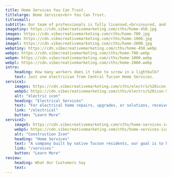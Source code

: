 ```yaml
---
title: Home Services You Can Trust.
titlelarge: Home Services<br> You Can Trust.
titlesmall:
subtitle: Our team of professionals is fully licensed,<br>insured, and bonded in electrical services.<br>We also provide local handyman services<br>for nearly anything life throws at you!
imagetiny: https://cdn.vibecreativemarketing.com/cths/home-450.jpg
images: https://cdn.vibecreativemarketing.com/cths/home-700.jpg
imagem: https://cdn.vibecreativemarketing.com/cths/home-1000.jpg
imagel: https://cdn.vibecreativemarketing.com/cths/home-2000.jpg
webptiny: https://cdn.vibecreativemarketing.com/cths/home-450.webp
webps: https://cdn.vibecreativemarketing.com/cths/home-700.webp
webpm: https://cdn.vibecreativemarketing.com/cths/home-1000.webp
webpl: https://cdn.vibecreativemarketing.com/cths/home-2000.webp
intro:
    heading: How many workers does it take to screw in a lightbulb?
    text: Just one electrician from Central Tucson Home Services. 
service1:
    images: https://cdn.vibecreativemarketing.com/cths/electric%20icon-500.png
    webpS: https://cdn.vibecreativemarketing.com/cths/electric%20icon-500.webp
    alt: "electric icon"
    heading: "Electrical Services"
    text: "For electrical home repairs, upgrades, or solutions, receive safe and reliable service with unmatched quality. Our team is the most trusted and affordable electrical service company in Tucson."
    link: "/electrical"
    button: "Learn More"
service2:
    imageS: https://cdn.vibecreativemarketing.com/cths/home-services-icon-500.png
    webpS: https://cdn.vibecreativemarketing.com/cths/home-services-icon-500.webp
    alt: "Construction Icon"
    heading: "Home Services"
    text: "A company built by native Tucson residents, our goal is to help you and the community. At Central Tucson Home Services, receive high-quality house services from people you can trust!"
    link: "/services"
    button: "Learn More"
review:
    heading: What Our Customers Say
    text:
---
```


